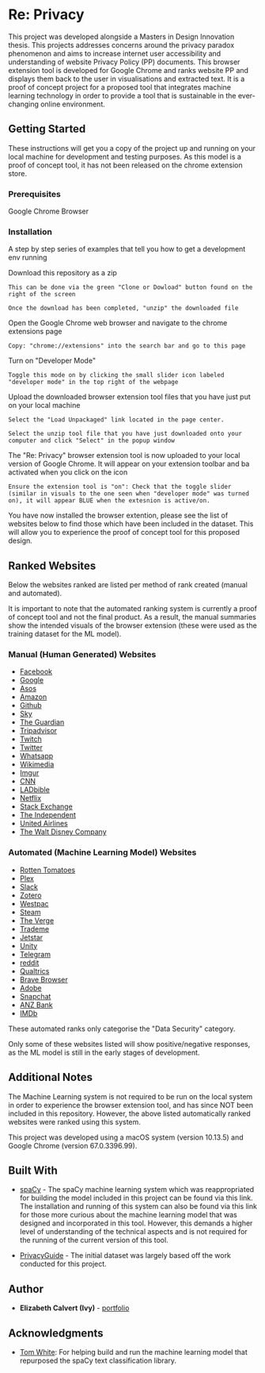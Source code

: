 # Re: Privacy

This project was developed alongside a Masters in Design Innovation thesis. This projects addresses concerns around the privacy paradox phenomenon and aims to increase internet user accessibility and understanding of website Privacy Policy (PP) documents. This browser extension tool is developed for Google Chrome and ranks website PP and displays them back to the user in visualisations and extracted text. It is a proof of concept project for a proposed tool that integrates machine learning technology in order to provide a tool that is sustainable in the ever-changing online environment. 

## Getting Started

These instructions will get you a copy of the project up and running on your local machine for development and testing purposes. As this model is a proof of concept tool, it has not been released on the chrome extension store. 

### Prerequisites

Google Chrome Browser

### Installation 

A step by step series of examples that tell you how to get a development env running

Download this repository as a zip

```
This can be done via the green "Clone or Dowload" button found on the right of the screen

Once the download has been completed, "unzip" the downloaded file
```

Open the Google Chrome web browser and navigate to the chrome extensions page

```
Copy: "chrome://extensions" into the search bar and go to this page
```

Turn on "Developer Mode"

```
Toggle this mode on by clicking the small slider icon labeled "developer mode" in the top right of the webpage
```

Upload the downloaded browser extension tool files that you have just put on your local machine

```
Select the "Load Unpackaged" link located in the page center. 

Select the unzip tool file that you have just downloaded onto your computer and click "Select" in the popup window
```

The "Re: Privacy" browser extension tool is now uploaded to your local version of Google Chrome. It will appear on your extension toolbar and ba activated when you click on the icon

```
Ensure the extension tool is "on": Check that the toggle slider (similar in visuals to the one seen when "developer mode" was turned on), it will appear BLUE when the extesnion is active/on. 
```

You have now installed the browser extention, please see the list of websites below to find those which have been included in the dataset. This will allow you to experience the proof of concept tool for this proposed design.

## Ranked Websites

Below the websites ranked are listed per method of rank created (manual and automated). 

It is important to note that the automated ranking system is currently a proof of concept tool and not the final product. As a result, the manual summaries show the intended visuals of the browser extension (these were used as the training dataset for the ML model).

### Manual (Human Generated) Websites

* [Facebook](https://www.facebook.com)
* [Google](https://www.google.com)
* [Asos](https://www.asos.com)
* [Amazon](https://www.amazon.com)
* [Github](https://www.github.com)
* [Sky](https://www.sky.co.nz)
* [The Guardian](https://www.theguardian.com)
* [Tripadvisor](https://www.tripadvisor.co.nz)
* [Twitch](https://www.twitch.tv)
* [Twitter](https://www.twitter.com)
* [Whatsapp](https://www.whatsapp.com)
* [Wikimedia](https://www.wikimedia.org)
* [Imgur](https://www.imgur.com)
* [CNN](https://edition.cnn.com)
* [LADbible](https://www.ladbible.com)
* [Netflix](https://www.netflix.com)
* [Stack Exchange](https://stackexchange.com)
* [The Independent](https://www.independent.co.uk)
* [United Airlines](https://www.united.com)
* [The Walt Disney Company](https://www.thewaltdisneycompany.com)

### Automated (Machine Learning Model) Websites

* [Rotten Tomatoes](https://www.rottentomatoes.com)
* [Plex](https://www.plex.tv)
* [Slack](https://slack.com)
* [Zotero](https://www.zotero.org)
* [Westpac](https://www.westpac.co.nz)
* [Steam](https://store.steampowered.com)
* [The Verge](https://www.theverge.com)
* [Trademe](https://www.trademe.co.nz)
* [Jetstar](https://www.jetstar.com)
* [Unity](https://unity3d.com)
* [Telegram](https://telegram.org)
* [reddit](https://www.reddit.com)
* [Qualtrics](https://www.qualtrics.com)
* [Brave Browser](https://brave.com)
* [Adobe](https://www.adobe.com)
* [Snapchat](https://www.snapchat.com)
* [ANZ Bank](https://www.anz.co.nz)
* [IMDb](https://www.imdb.com)

These automated ranks only categorise the "Data Security" category.

Only some of these websites listed will show positive/negative responses, as the ML model is still in the early stages of development. 

## Additional Notes

The Machine Learning system is not required to be run on the local system in order to experience the browser extension tool, and has since NOT been included in this repository. However, the above listed automatically ranked websites were ranked using this system. 

This project was developed using a macOS system (version 10.13.5) and Google Chrome (version 67.0.3396.99). 

## Built With

* [spaCy](https://spacy.io/usage/training#textcat) - The spaCy machine learning system which was reappropriated for building the model included in this project can be found via this link. The installation and running of this system can also be found via this link for those more curious about the machine learning model that was designed and incorporated in this tool. However, this demands a higher level of understanding of the technical aspects and is not required for the running of the current version of this tool.

* [PrivacyGuide](https://github.com/InfiniteCoding/PrivacyGuide) - The initial dataset was largely based off the work conducted for this project. 

## Author

* **Elizabeth Calvert (Ivy)** - [portfolio](https://www.ivycalvert.me/portfolio) 

## Acknowledgments

* [Tom White](https://github.com/dribnet): For helping build and run the machine learning model that repurposed the spaCy text classification library.